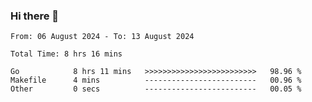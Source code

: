 ### Hi there 👋

<!--
**zhumeme/zhumeme** is a ✨ _special_ ✨ repository because its `README.md` (this file) appears on your GitHub profile.

Here are some ideas to get you started:

- 🔭 I’m currently working on ...
- 🌱 I’m currently learning ...
- 👯 I’m looking to collaborate on ...
- 🤔 I’m looking for help with ...
- 💬 Ask me about ...
- 📫 How to reach me: ...
- 😄 Pronouns: ...
- ⚡ Fun fact: ...
-->

<!--START_SECTION:waka-->

```all_time
From: 06 August 2024 - To: 13 August 2024

Total Time: 8 hrs 16 mins

Go            8 hrs 11 mins   >>>>>>>>>>>>>>>>>>>>>>>>>   98.96 %
Makefile      4 mins          -------------------------   00.96 %
Other         0 secs          -------------------------   00.05 %
```

<!--END_SECTION:waka-->
